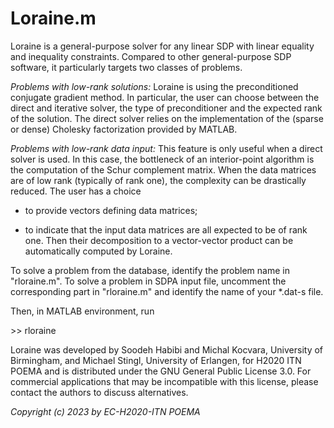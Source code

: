 # Loraine.m

Loraine is a general-purpose solver for any linear SDP with linear equality and inequality constraints. Compared to other general-purpose SDP software, it particularly targets two classes of problems.

*Problems with low-rank solutions:* Loraine is using the preconditioned conjugate gradient method. In particular, the user can choose between the direct and iterative solver, the type of preconditioner and the expected rank of the solution. The direct solver relies on the implementation of the (sparse or dense) Cholesky factorization provided by MATLAB.

*Problems with low-rank data input:* This feature is only useful when a direct solver is used. In this case, the bottleneck of an interior-point algorithm is the computation of the Schur complement matrix. When the data matrices are of low rank (typically of rank one), the complexity can be drastically reduced. The user has a choice

- to provide vectors defining data matrices;
    
- to indicate that the input data matrices are all expected to be of rank one. Then their decomposition to a vector-vector product can be automatically computed by Loraine.

To solve a problem from the database, identify the problem name in "rloraine.m". To solve a problem in SDPA input file, uncomment the corresponding part in "rloraine.m" and identify the name of your *.dat-s file.

Then, in MATLAB environment, run
  
\>> rloraine

Loraine was developed by Soodeh Habibi and Michal Kocvara, University of Birmingham, and Michael Stingl, University of Erlangen, for H2020 ITN POEMA
and is distributed under the GNU General Public License 3.0. For commercial applications that may be incompatible with this license, please contact the authors to discuss alternatives. 

*Copyright (c) 2023 by EC-H2020-ITN POEMA*
